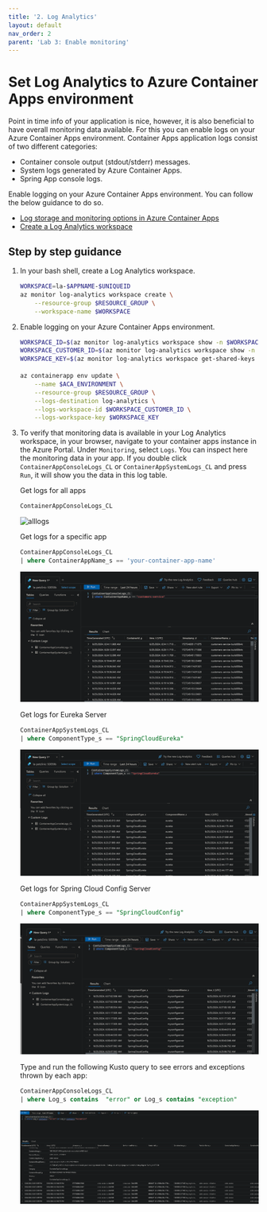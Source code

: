 ```yaml
---
title: '2. Log Analytics'
layout: default
nav_order: 2
parent: 'Lab 3: Enable monitoring'
---
```


# Set Log Analytics to Azure Container Apps environment

Point in time info of your application is nice, however, it is also beneficial to have overall monitoring data available. For this you can enable logs on your Azure Container Apps environment. Container Apps application logs consist of two different categories:

- Container console output (stdout/stderr) messages.
- System logs generated by Azure Container Apps.
- Spring App console logs.

Enable logging on your Azure Container Apps environment. You can follow the below guidance to do so.

- [Log storage and monitoring options in Azure Container Apps](https://learn.microsoft.com/azure/container-apps/log-options)
- [Create a Log Analytics workspace](https://learn.microsoft.com/azure/azure-monitor/logs/quick-create-workspace?tabs=azure-cli)

## Step by step guidance

1. In your bash shell, create a Log Analytics workspace.
 
   ```bash
   WORKSPACE=la-$APPNAME-$UNIQUEID
   az monitor log-analytics workspace create \
       --resource-group $RESOURCE_GROUP \
       --workspace-name $WORKSPACE
   ```

1. Enable logging on your Azure Container Apps environment.

   ```bash
   WORKSPACE_ID=$(az monitor log-analytics workspace show -n $WORKSPACE -g $RESOURCE_GROUP --query id -o tsv)
   WORKSPACE_CUSTOMER_ID=$(az monitor log-analytics workspace show -n $WORKSPACE -g $RESOURCE_GROUP --query customerId -o tsv)
   WORKSPACE_KEY=$(az monitor log-analytics workspace get-shared-keys -n $WORKSPACE -g $RESOURCE_GROUP --query primarySharedKey -o tsv)

   az containerapp env update \
       --name $ACA_ENVIRONMENT \
       --resource-group $RESOURCE_GROUP \
       --logs-destination log-analytics \
       --logs-workspace-id $WORKSPACE_CUSTOMER_ID \
       --logs-workspace-key $WORKSPACE_KEY
   ```

1. To verify that monitoring data is available in your Log Analytics workspace, in your browser, navigate to your container apps instance in the Azure Portal. Under `Monitoring`, select `Logs`. You can inspect here the monitoring data in your app. If you double click `ContainerAppConsoleLogs_CL` or `ContainerAppSystemLogs_CL` and press `Run`, it will show you the data in this log table.

   Get logs for all apps

   ```sql
   ContainerAppConsoleLogs_CL
   ```

   ![alllogs](../../images/customers-service-logs.png)

   Get logs for a specific app

   ```sql
   ContainerAppConsoleLogs_CL
   | where ContainerAppName_s == 'your-container-app-name'
   ```

   ![logs](../../images/customerserviceapplog.png)

   Get logs for Eureka Server

   ```sql
   ContainerAppSystemLogs_CL
   | where ComponentType_s == "SpringCloudEureka"
   ```

   ![logs](../../images/Eurekaconsolelog.png)

   Get logs for Spring Cloud Config Server

   ```sql
   ContainerAppSystemLogs_CL
   | where ComponentType_s == "SpringCloudConfig"
   ```

   ![logs](../../images/CloudConfiglog.png)

   Type and run the following Kusto query to see errors and exceptions thrown by each app:

   ```sql
   ContainerAppConsoleLogs_CL
   | where Log_s contains  "error" or Log_s contains "exception"
   ```

   ![logs](../../images/exception.png)
